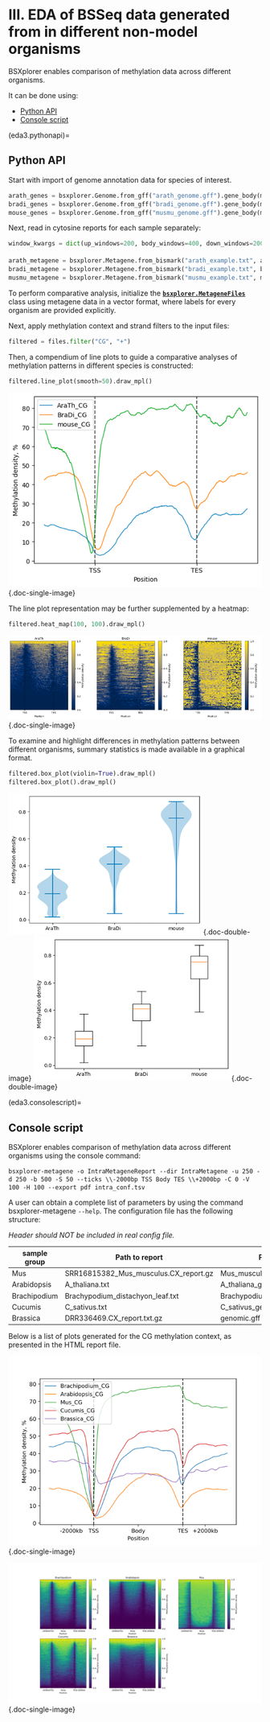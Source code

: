 # III. EDA of BSSeq data generated from in different non-model organisms

BSXplorer enables comparison of methylation data across different organisms.

It can be done using:

- [Python API](eda3.pythonapi)
- [Console script](eda3.consolescript)


(eda3.pythonapi)=
## Python API

Start with import of genome annotation data for species of interest.

```python
arath_genes = bsxplorer.Genome.from_gff("arath_genome.gff").gene_body(min_length=0)
bradi_genes = bsxplorer.Genome.from_gff("bradi_genome.gff").gene_body(min_length=0)
mouse_genes = bsxplorer.Genome.from_gff("musmu_genome.gff").gene_body(min_length=0)
```

Next, read in cytosine reports for each sample separately:

```python
window_kwargs = dict(up_windows=200, body_windows=400, down_windows=200)

arath_metagene = bsxplorer.Metagene.from_bismark("arath_example.txt", arath_genes, **window_kwargs)
bradi_metagene = bsxplorer.Metagene.from_bismark("bradi_example.txt", bradi_genes, **window_kwargs)
musmu_metagene = bsxplorer.Metagene.from_bismark("musmu_example.txt", mouse_genes, **window_kwargs)
```

To perform comparative analysis, initialize the [**`bsxplorer.MetageneFiles`**](bsxplorer.MetageneFiles) 
class using metagene data in a vector format, where labels for every organism are provided explicitly.

Next, apply methylation context and strand filters to the input files:

```python
filtered = files.filter("CG", "+")
```

Then, a compendium of line plots to guide a comparative analyses of methylation patterns in 
different species is constructed:

```python
filtered.line_plot(smooth=50).draw_mpl()
```

![EDA3 - LinePlot](../images/gettingstarted/contrasting_lp.png){.doc-single-image}

The line plot representation may be further supplemented by a heatmap: 

```python
filtered.heat_map(100, 100).draw_mpl()
```

![EDA3 - HeatMap](../images/gettingstarted/contrasting_hm.png){.doc-single-image}

To examine and highlight differences in methylation patterns between different organisms, summary statistics is made available in a graphical format.

```python
filtered.box_plot(violin=True).draw_mpl()
filtered.box_plot().draw_mpl()
```

![EDA3 - ViolinPlot](../images/gettingstarted/contrasting_vp.png){.doc-double-image}
![EDA3 - BoxPlot](../images/gettingstarted/contrasting_bp.png){.doc-double-image}


(eda3.consolescript)=
## Console script

BSXplorer enables comparison of methylation data across different organisms using the console command:

```commandline
bsxplorer-metagene -o IntraMetageneReport --dir IntraMetagene -u 250 -d 250 -b 500 -S 50 --ticks \\-2000bp TSS Body TES \\+2000bp -C 0 -V 100 -H 100 --export pdf intra_conf.tsv
```

A user can obtain a complete list of parameters by using the command bsxplorer-metagene `--help`.
The configuration file has the following structure:

_Header should NOT be included in real config file._

| sample group | Path to report                        | Path to genome                      | Flank length | Minimal length | Region_type |
|--------------|---------------------------------------|-------------------------------------|--------------|----------------|-------------|
| Mus          | SRR16815382_Mus_musculus.CX_report.gz | Mus_musculus_genomic.gff            | 2000         | 0              | gene        |
| Arabidopsis  | A_thaliana.txt                        | A_thaliana_genomic.gff              | 2000         | 0              | gene        |
| Brachipodium | Brachypodium_distachyon_leaf.txt      | Brachypodium_distachyon_genomic.gff | 2000         | 0              | gene        |
| Cucumis      | C_sativus.txt                         | C_sativus_genomic.gff               | 2000         | 0              | gene        |
| Brassica     | DRR336469.CX_report.txt.gz            | genomic.gff                         | 2000         | 0              | gene        |

Below is a list of plots generated for the CG methylation context, as presented in the HTML report file.

![EDA3 - ViolinPlot](../images/eda3contrasting/script_lp.png){.doc-single-image}

![EDA3 - BoxPlot](../images/eda3contrasting/script_hm.png){.doc-single-image}
